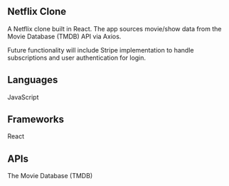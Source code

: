## Netflix Clone

A Netflix clone built in React. The app sources movie/show data from the Movie Database (TMDB) API via Axios.

Future functionality will include Stripe implementation to handle subscriptions and user authentication for login.

## Languages

JavaScript

## Frameworks

React

## APIs

The Movie Database (TMDB)